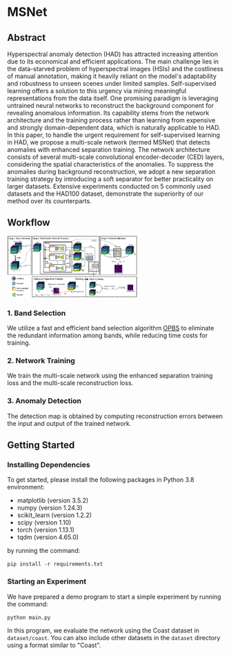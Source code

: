 # MSNet

## Abstract

Hyperspectral anomaly detection (HAD) has attracted increasing attention due to its economical and efficient applications. The main challenge lies in the data-starved problem of hyperspectral images (HSIs) and the costliness of manual annotation, making it heavily reliant on the model's adaptability and robustness to unseen scenes under limited samples. Self-supervised learning offers a solution to this urgency via mining meaningful representations from the data itself. One promising paradigm is leveraging untrained neural networks to reconstruct the background component for revealing anomalous information. Its capability stems from the network architecture and the training process rather than learning from expensive and strongly domain-dependent data, which is naturally applicable to HAD. In this paper, to handle the urgent requirement for self-supervised learning in HAD, we propose a multi-scale network (termed MSNet) that detects anomalies with enhanced separation training. The network architecture consists of several multi-scale convolutional encoder-decoder (CED) layers, considering the spatial characteristics of the anomalies. To suppress the anomalies during background reconstruction, we adopt a new separation training strategy by introducing a soft separator for better practicality on larger datasets. Extensive experiments conducted on 5 commonly used datasets and the HAD100 dataset, demonstrate the superiority of our method over its counterparts.

## Workflow

<img src="msnet.png" alt="msnet" width="60%" height="60%">

### 1. Band Selection
We utilize a fast and efficient band selection algorithm [OPBS](https://ieeexplore.ieee.org/document/8320544) to eliminate the redundant information among bands, while reducing time costs for training.

### 2. Network Training
We train the multi-scale network using the enhanced separation training loss and the multi-scale reconstruction loss.

### 3. Anomaly Detection
The detection map is obtained by computing reconstruction errors between the input and output of the trained network.

## Getting Started

### Installing Dependencies
To get started, please install the following packages in Python 3.8 environment:
- matplotlib (version 3.5.2)
- numpy (version 1.24.3)
- scikit_learn (version 1.2.2)
- scipy (version 1.10)
- torch (version 1.13.1)
- tqdm (version 4.65.0)

by running the command:
```
pip install -r requirements.txt
```

### Starting an Experiment

We have prepared a demo program to start a simple experiment by running the command:
```
python main.py
```

In this program, we evaluate the network using the Coast dataset in `dataset/coast`. You can also include other datasets in the `dataset` directory using a format similar to "Coast".
